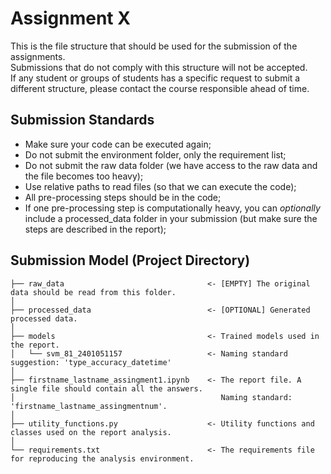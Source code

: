 Assignment X
==============================

This is the file structure that should be used for the submission of the assignments.  
Submissions that do not comply with this structure will not be accepted.  
If any student or groups of students has a specific request to submit a different structure, please contact the course responsible ahead of time.  

Submission Standards
------------
- Make sure your code can be executed again;
- Do not submit the environment folder, only the requirement list;
- Do not submit the raw data folder (we have access to the raw data and the file becomes too heavy);
- Use relative paths to read files (so that we can execute the code);
- All pre-processing steps should be in the code;
- If one pre-processing step is computationally heavy, you can _optionally_ include a processed_data folder in your submission (but make sure the steps are described in the report);

Submission Model (Project Directory)
------------

    ├── raw_data                                <- [EMPTY] The original data should be read from this folder.  
    │
    ├── processed_data                          <- [OPTIONAL] Generated processed data.  
    │
    ├── models                                  <- Trained models used in the report.  
    │   └── svm_81_2401051157                   <- Naming standard suggestion: 'type_accuracy_datetime'
    │
    ├── firstname_lastname_assingment1.ipynb    <- The report file. A single file should contain all the answers.  
    │                                              Naming standard: 'firstname_lastname_assingmentnum'.   
    │
    ├── utility_functions.py                    <- Utility functions and classes used on the report analysis.  
    │
    └── requirements.txt                        <- The requirements file for reproducing the analysis environment.  